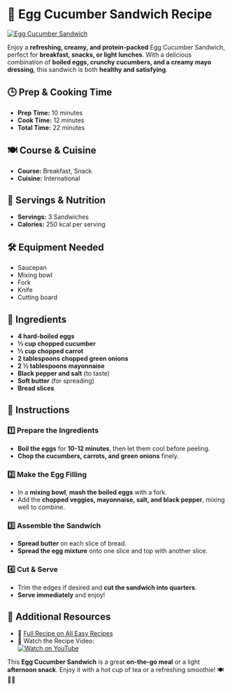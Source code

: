 # 🥪 Egg Cucumber Sandwich Recipe  

[![Egg Cucumber Sandwich](https://all-easyrecipes.com/wp-content/uploads/2025/02/Egg-Cucumber-Sandwich-Recipe-750x420.jpg)](https://www.youtube.com/watch?v=Qwl3d-ixWeo)  

Enjoy a **refreshing, creamy, and protein-packed** Egg Cucumber Sandwich, perfect for **breakfast, snacks, or light lunches**. With a delicious combination of **boiled eggs, crunchy cucumbers, and a creamy mayo dressing**, this sandwich is both **healthy and satisfying**.  

## 🕒 Prep & Cooking Time  

- **Prep Time:** 10 minutes  
- **Cook Time:** 12 minutes  
- **Total Time:** 22 minutes  

## 🍽 Course & Cuisine  

- **Course:** Breakfast, Snack  
- **Cuisine:** International  

## 🍲 Servings & Nutrition  

- **Servings:** 3 Sandwiches  
- **Calories:** 250 kcal per serving  

## 🛠 Equipment Needed  

- Saucepan  
- Mixing bowl  
- Fork  
- Knife  
- Cutting board  

## 🥄 Ingredients  

- **4 hard-boiled eggs**  
- **⅓ cup chopped cucumber**  
- **⅓ cup chopped carrot**  
- **2 tablespoons chopped green onions**  
- **2 ½ tablespoons mayonnaise**  
- **Black pepper and salt** (to taste)  
- **Soft butter** (for spreading)  
- **Bread slices**  

## 📖 Instructions  

### 1️⃣ Prepare the Ingredients  
- **Boil the eggs** for **10-12 minutes**, then let them cool before peeling.  
- **Chop the cucumbers, carrots, and green onions** finely.  

### 2️⃣ Make the Egg Filling  
- In a **mixing bowl**, **mash the boiled eggs** with a fork.  
- Add the **chopped veggies, mayonnaise, salt, and black pepper**, mixing well to combine.  

### 3️⃣ Assemble the Sandwich  
- **Spread butter** on each slice of bread.  
- **Spread the egg mixture** onto one slice and top with another slice.  

### 4️⃣ Cut & Serve  
- Trim the edges if desired and **cut the sandwich into quarters**.  
- **Serve immediately** and enjoy!  

## 📌 Additional Resources  

- 📖 [Full Recipe on All Easy Recipes](https://all-easyrecipes.com/egg-cucumber-sandwich-recipe)  
- 🎥 Watch the Recipe Video:  
  [![Watch on YouTube](https://img.youtube.com/vi/Qwl3d-ixWeo/0.jpg)](https://www.youtube.com/watch?v=Qwl3d-ixWeo)  

This **Egg Cucumber Sandwich** is a great **on-the-go meal** or a light **afternoon snack**. Enjoy it with a hot cup of tea or a refreshing smoothie! 🍽️🥒🥚  

